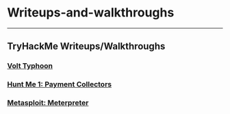 # Writeups-and-walkthroughs

---

## TryHackMe Writeups/Walkthroughs

### [Volt Typhoon](./Volt-Typhoon-THM.md)
### [Hunt Me 1: Payment Collectors](./Hunt_Me_I.md)
### [Metasploit: Meterpreter](./Metasploit-Meterpreter.md)
